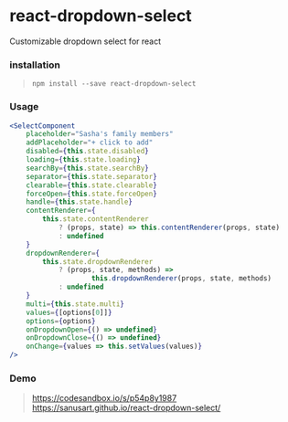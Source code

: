 # react-dropdown-select
Customizable dropdown select for react

### installation

> `npm install --save react-dropdown-select`

### Usage

```jsx
<SelectComponent
	placeholder="Sasha's family members"
	addPlaceholder="+ click to add"
	disabled={this.state.disabled}
	loading={this.state.loading}
	searchBy={this.state.searchBy}
	separator={this.state.separator}
	clearable={this.state.clearable}
	forceOpen={this.state.forceOpen}
	handle={this.state.handle}
	contentRenderer={
		this.state.contentRenderer
			? (props, state) => this.contentRenderer(props, state)
			: undefined
	}
	dropdownRenderer={
		this.state.dropdownRenderer
			? (props, state, methods) =>
					this.dropdownRenderer(props, state, methods)
			: undefined
	}
	multi={this.state.multi}
	values={[options[0]]}
	options={options}
	onDropdownOpen={() => undefined}
	onDropdownClose={() => undefined}
	onChange={values => this.setValues(values)}
/>
```

### Demo

> https://codesandbox.io/s/p54p8y1987
> https://sanusart.github.io/react-dropdown-select/
